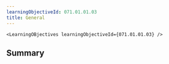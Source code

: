```yaml
---
learningObjectiveId: 071.01.01.03
title: General
---
```


```tsx eval
<LearningOBjectives learningObjectiveId={071.01.01.03} />
```

## Summary
